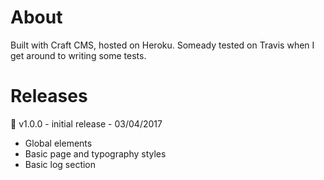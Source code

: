 # About

Built with Craft CMS, hosted on Heroku. Someady tested on Travis when I get around to writing some tests.

# Releases

:checkered_flag: v1.0.0 - initial release - 03/04/2017
- Global elements
- Basic page and typography styles
- Basic log section
